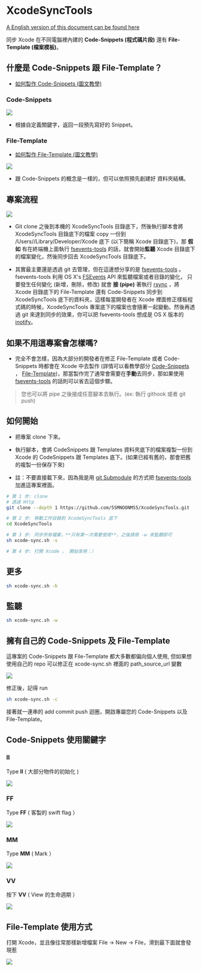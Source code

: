 # XcodeSyncTools

[A English version of this document can be found here](https://github.com/5SMNOONMS5/XcodeSyncTools/blob/master/README_EN.md)

同步 Xcode 在不同電腦裡內建的 **Code-Snippets (程式碼片段)** 還有 **File-Template (檔案模板)**。
 
## 什麼是 Code-Snippets 跟 File-Template？

* [如何製作 Code-Snippets (圖文教學)](Tutorials/README_CS_CN.md)

### Code-Snippets

![](Imgs/git_xcode_sinppets.gif)

* 根據自定義關鍵字，返回一段預先寫好的 Snippet。

### File-Template

* [如何製作 File-Template (圖文教學)](Tutorials/README_T_CN.md)

![](Imgs/git_xcode_filetemplate.gif)

* 跟 Code-Snippets 的概念是一樣的，但可以依照預先創建好 資料夾結構。

## 專案流程

![](Imgs/diagram.png)

* Git clone 之後到本機的 XcodeSyncTools 目錄底下，然後執行腳本會將 XcodeSyncTools 目錄底下的檔案 copy 一份到 /Users/<YourName>/Library/Developer/Xcode 底下 (以下簡稱 Xcode 目錄底下)，那 **假如** 有在終端機上面執行 [fsevents-tools](https://github.com/ggreer/fsevents-tools) 的話，就會開始**監聽** 
Xcode 目錄底下的檔案變化，然後同步回去 XcodeSyncTools 目錄底下。

* 其實最主要還是透過 git 去管理，但在這邊想分享的是 [fsevents-tools](https://github.com/ggreer/fsevents-tools) 。 fsevents-tools 利用 OS X's [FSEvents](https://en.wikipedia.org/wiki/FSEvents) API 來監聽檔案或者目錄的變化，
只要發生任何變化 (新增，刪除，修改) 就會 **接 (pipe)** 著執行 [rsync](https://zh.wikipedia.org/wiki/Rsync) ，將 Xcode 目錄底下的 File-Template 還有 Code-Snippets 同步到 XcodeSyncTools 底下的資料夾，這樣每當開發者在 Xcode 裡面修正樣板程式碼的時候，XcodeSyncTools 專案底下的檔案也會隨著一起變動。然後再透過 git 來達到同步的效果，你可以把 fsevents-tools 想成是 OS X 版本的 [inotify](https://zh.wikipedia.org/wiki/Inotify)。

## 如果不用這專案會怎樣嗎?

* 完全不會怎樣，因為大部分的開發者在修正 File-Template 或者 Code-Snippets 時都會在 Xcode 中去製作 (詳情可以看教學部分 [Code-Snippets](Tutorials/README_CS_CN.md) ， [File-Template](Tutorials/README_T_CN.md))，那當製作完了通常會需要在**手動**去同步，那如果使用 [fsevents-tools](https://github.com/ggreer/fsevents-tools) 的話則可以省去這個步驟。

> 您也可以將 pipe 之後接成任意腳本去執行。(ex: 執行 githook 或者 git push)

## 如何開始

* 把專案 clone 下來。
* 執行腳本，會將 CodeSnippets 跟 Templates 資料夾底下的檔案複製一份到 Xcode 的 CodeSnippets 跟 Templates 底下。(如果已經有舊的，那會把舊的複製一份保存下來)

* 註：不要直接載下來，因為我是用 [git Submodule](https://git-scm.com/book/en/v2/Git-Tools-Submodule) 的方式把 [fsevents-tools](https://github.com/ggreer/fsevents-tools) 加進這專案裡面。

```bash
# 第 1 步: clone 
# 透過 Http
git clone --depth 1 https://github.com/5SMNOONMS5/XcodeSyncTools.git

# 第 2 步: 移動工作目錄到 XcodeSyncTools 底下
cd XcodeSyncTools

# 第 3 步: 同步所有檔案，**只有第一次需要使用**，之後請用 -w 來監聽即可
sh xcode-sync.sh -s

# 第 4 步: 打開 Xcode ， 開始享用：）
```

## 更多

```bash
sh xcode-sync.sh -h
``` 

## 監聽 

```bash
sh xcode-sync.sh -w
``` 

## 擁有自己的 Code-Snippets 及 File-Template

這專案的 Code-Snippets 跟 File-Template 都大多數都偏向個人使用, 但如果想使用自己的 repo 可以修正在 xcode-sync.sh 裡面的 path_source_url 變數

![](Imgs/demo_change.png)

修正後，記得 run 

```bash
sh xcode-sync.sh -c
``` 

接著就一連串的 add commit push 迴圈，開啟專屬您的 Code-Snippets 以及 File-Template。

## Code-Snippets 使用關鍵字

### II

Type **II** ( 大部分物件的初始化 )

![](Imgs/demo_ii.png)

### FF

Type **FF** ( 客製的 swift flag ）

![](Imgs/demo_ff.png)

### MM

Type **MM** ( Mark ）

![](Imgs/demo_mm.png)

### VV

按下 **VV** ( View 的生命週期 ）

![](Imgs/demo_vv.png)

## File-Template 使用方式

打開 Xcode，並且像往常那樣新增檔案 File -> New -> File，滑到最下面就會發現惹

![](Imgs/demo_n.png)





